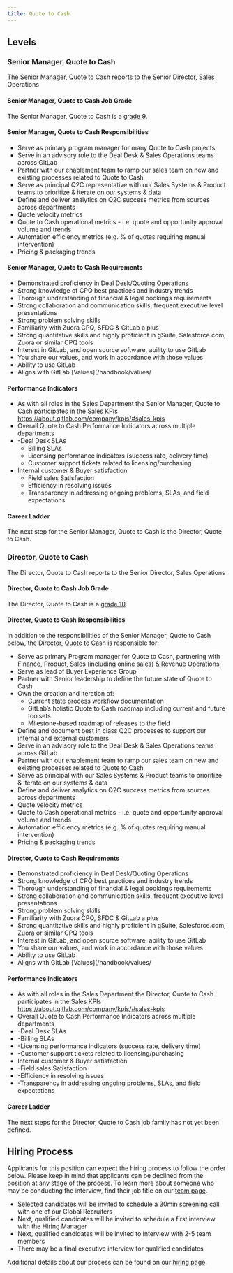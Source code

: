```yaml
---
title: Quote to Cash
---
```


## Levels

### Senior Manager, Quote to Cash

The Senior Manager, Quote to Cash reports to the Senior Director, Sales Operations

#### Senior Manager, Quote to Cash Job Grade

The Senior Manager, Quote to Cash is a [grade 9](/handbook/total-rewards/compensation/compensation-calculator/#gitlab-job-grades).

#### Senior Manager, Quote to Cash Responsibilities

- Serve as primary program manager for many Quote to Cash projects
- Serve in an advisory role to the Deal Desk & Sales Operations teams across GitLab
- Partner with our enablement team to ramp our sales team on new and existing processes related to Quote to Cash
- Serve as principal Q2C representative with our Sales Systems & Product teams to prioritize & iterate on our systems & data
- Define and deliver analytics on Q2C success metrics from sources across departments
- Quote velocity metrics
- Quote to Cash operational metrics - i.e. quote and opportunity approval volume and trends
- Automation efficiency metrics (e.g. % of quotes requiring manual intervention)
- Pricing & packaging trends

#### Senior Manager, Quote to Cash Requirements

- Demonstrated proficiency in Deal Desk/Quoting Operations
- Strong knowledge of CPQ best practices and industry trends
- Thorough understanding of financial & legal bookings requirements
- Strong collaboration and communication skills, frequent executive level presentations
- Strong problem solving skills
- Familiarity with Zuora CPQ, SFDC & GitLab a plus
- Strong quantitative skills and highly proficient in gSuite, Salesforce.com, Zuora or similar CPQ tools
- Interest in GitLab, and open source software, ability to use GitLab
- You share our values, and work in accordance with those values
- Ability to use GitLab
- Aligns with GitLab [Values](/handbook/values/

#### Performance Indicators

- As with all roles in the Sales Department the Senior Manager, Quote to Cash participates in the Sales KPIs <https://about.gitlab.com/company/kpis/#sales-kpis>
- Overall Quote to Cash Performance Indicators across multiple departments
- -Deal Desk SLAs
  - Billing SLAs
  - Licensing performance indicators (success rate, delivery time)
  - Customer support tickets related to licensing/purchasing
- Internal customer & Buyer satisfaction
  - Field sales Satisfaction
  - Efficiency in resolving issues
  - Transparency in addressing ongoing problems, SLAs, and field expectations

#### Career Ladder

The next step for the Senior Manager, Quote to Cash is the Director, Quote to Cash.

### Director, Quote to Cash

The Director, Quote to Cash reports to the Senior Director, Sales Operations

#### Director, Quote to Cash Job Grade

The Director, Quote to Cash is a [grade 10](/handbook/total-rewards/compensation/compensation-calculator/#gitlab-job-grades).

#### Director, Quote to Cash Responsibilities

In addition to the responsibilities of the Senior Manager, Quote to Cash below, the Director, Quote to Cash is responsible for:

- Serve as primary Program manager for Quote to Cash, partnering with Finance, Product, Sales (including online sales) & Revenue Operations
- Serve as lead of Buyer Experience Group
- Partner with Senior leadership to define the future state of Quote to Cash
- Own the creation and iteration of:
  - Current state process workflow documentation
  - GitLab’s holistic Quote to Cash roadmap including current and future toolsets
  - Milestone-based roadmap of releases to the field
- Define and document best in class Q2C processes to support our internal and external customers
- Serve in an advisory role to the Deal Desk & Sales Operations teams across GitLab
- Partner with our enablement team to ramp our sales team on new and existing processes related to Quote to Cash
- Serve as principal with our Sales Systems & Product teams to prioritize & iterate on our systems & data
- Define and deliver analytics on Q2C success metrics from sources across departments
- Quote velocity metrics
- Quote to Cash operational metrics - i.e. quote and opportunity approval volume and trends
- Automation efficiency metrics (e.g. % of quotes requiring manual intervention)
- Pricing & packaging trends

#### Director, Quote to Cash Requirements

- Demonstrated proficiency in Deal Desk/Quoting Operations
- Strong knowledge of CPQ best practices and industry trends
- Thorough understanding of financial & legal bookings requirements
- Strong collaboration and communication skills, frequent executive level presentations
- Strong problem solving skills
- Familiarity with Zuora CPQ, SFDC & GitLab a plus
- Strong quantitative skills and highly proficient in gSuite, Salesforce.com, Zuora or similar CPQ tools
- Interest in GitLab, and open source software, ability to use GitLab
- You share our values, and work in accordance with those values
- Ability to use GitLab
- Aligns with GitLab [Values](/handbook/values/

#### Performance Indicators

- As with all roles in the Sales Department the Director, Quote to Cash participates in the Sales KPIs <https://about.gitlab.com/company/kpis/#sales-kpis>
- Overall Quote to Cash Performance Indicators across multiple departments
- -Deal Desk SLAs
- -Billing SLAs
- -Licensing performance indicators (success rate, delivery time)
- -Customer support tickets related to licensing/purchasing
- Internal customer & Buyer satisfaction
- -Field sales Satisfaction
- -Efficiency in resolving issues
- -Transparency in addressing ongoing problems, SLAs, and field expectations

#### Career Ladder

The next steps for the Director, Quote to Cash job family has not yet been defined.

## Hiring Process

Applicants for this position can expect the hiring process to follow the order below. Please keep in mind that applicants can be declined from the position at any stage of the process. To learn more about someone who may be conducting the interview, find their job title on our [team page](/handbook/company/team/).

- Selected candidates will be invited to schedule a 30min [screening call](/handbook/hiring/interviewing/#screening-call) with one of our Global Recruiters
- Next, qualified candidates will be invited to schedule a first interview with the Hiring Manager
- Next, qualified candidates will be invited to interview with 2-5 team members
- There may be a final executive interview for qualified candidates

Additional details about our process can be found on our [hiring page](/handbook/hiring/).
